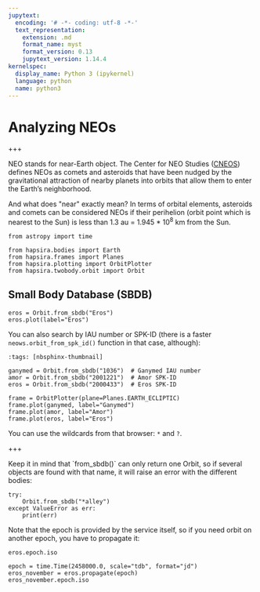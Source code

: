 ```yaml
---
jupytext:
  encoding: '# -*- coding: utf-8 -*-'
  text_representation:
    extension: .md
    format_name: myst
    format_version: 0.13
    jupytext_version: 1.14.4
kernelspec:
  display_name: Python 3 (ipykernel)
  language: python
  name: python3
---
```


# Analyzing NEOs

+++

NEO stands for near-Earth object. The Center for NEO Studies ([CNEOS](http://cneos.jpl.nasa.gov/)) defines NEOs as comets and asteroids that have been nudged by the gravitational attraction of nearby planets into orbits that allow them to enter the Earth’s neighborhood.

And what does "near" exactly mean? In terms of orbital elements, asteroids and comets can be considered NEOs if their perihelion (orbit point which is nearest to the Sun) is less than 1.3 au = 1.945 * 10<sup>8</sup> km from the Sun.

```{code-cell} ipython3
from astropy import time

from hapsira.bodies import Earth
from hapsira.frames import Planes
from hapsira.plotting import OrbitPlotter
from hapsira.twobody.orbit import Orbit
```

## Small Body Database (SBDB)

```{code-cell} ipython3
eros = Orbit.from_sbdb("Eros")
eros.plot(label="Eros")
```

You can also search by IAU number or SPK-ID (there is a faster `neows.orbit_from_spk_id()` function in that case, although):

```{code-cell} ipython3
:tags: [nbsphinx-thumbnail]

ganymed = Orbit.from_sbdb("1036")  # Ganymed IAU number
amor = Orbit.from_sbdb("2001221")  # Amor SPK-ID
eros = Orbit.from_sbdb("2000433")  # Eros SPK-ID

frame = OrbitPlotter(plane=Planes.EARTH_ECLIPTIC)
frame.plot(ganymed, label="Ganymed")
frame.plot(amor, label="Amor")
frame.plot(eros, label="Eros")
```

You can use the wildcards from that browser: `*` and `?`.

+++

<div class="alert alert-info">Keep it in mind that `from_sbdb()` can only return one Orbit, so if several objects are found with that name, it will raise an error with the different bodies:</div>

```{code-cell} ipython3
try:
    Orbit.from_sbdb("*alley")
except ValueError as err:
    print(err)
```

<div class="alert alert-info">Note that the epoch is provided by the service itself, so if you need orbit on another epoch, you have to propagate it:</div>

```{code-cell} ipython3
eros.epoch.iso
```

```{code-cell} ipython3
epoch = time.Time(2458000.0, scale="tdb", format="jd")
eros_november = eros.propagate(epoch)
eros_november.epoch.iso
```
